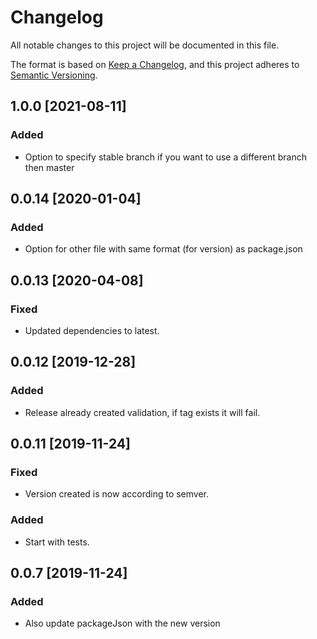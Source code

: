 # Changelog
All notable changes to this project will be documented in this file.

The format is based on [Keep a Changelog](https://keepachangelog.com/en/1.0.0/),
and this project adheres to [Semantic Versioning](https://semver.org/spec/v2.0.0.html).

## 1.0.0 [2021-08-11]
### Added
- Option to specify stable branch if you want to use a different branch then master

## 0.0.14 [2020-01-04]
### Added
- Option for other file with same format (for version) as package.json

## 0.0.13 [2020-04-08]
### Fixed
- Updated dependencies to latest.

## 0.0.12 [2019-12-28]
### Added
- Release already created validation, if tag exists it will fail.

## 0.0.11 [2019-11-24]
### Fixed
- Version created is now according to semver.

### Added
- Start with tests.

## 0.0.7 [2019-11-24]
### Added
- Also update packageJson with the new version